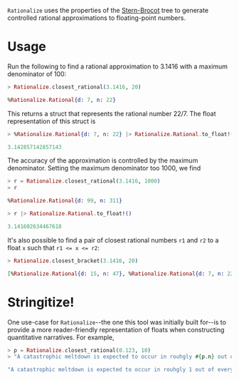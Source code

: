 `Rationalize` uses the properties of the 
[Stern-Brocot](https://en.wikipedia.org/wiki/Stern%E2%80%93Brocot_tree) tree to 
generate controlled rational approximations to floating-point numbers.

# Usage

Run the following to find a rational approximation to 3.1416 with a maximum 
denominator of 100:

```elixir
> Rationalize.closest_rational(3.1416, 20)

%Rationalize.Rational{d: 7, n: 22}
```

This returns a struct that represents the rational number 22/7. The float
representation of this struct is

```elixir
> %Rationalize.Rational{d: 7, n: 22} |> Rationalize.Rational.to_float!()

3.142857142857143
```

The accuracy of the approximation is controlled by the maximum
denominator. Setting the maximum denominator too 1000, we find

```elixir
> r = Rationalize.closest_rational(3.1416, 1000)
> r

%Rationalize.Rational{d: 99, n: 311}

> r |> Rationalize.Rational.to_float!()

3.141602634467618
```

It's also possible to find a pair of closest rational numbers `r1` and `r2` to
a float `x` such that `r1 <= x <= r2`:

```elixir
> Rationalize.closest_bracket(3.1416, 20)

[%Rationalize.Rational{d: 15, n: 47}, %Rationalize.Rational{d: 7, n: 22}]
```

# Stringitize!

One use-case for `Rationalize`--the one this tool was initially built for--is to provide
a more reader-friendly representation of floats when constructing quantitative narratives.
For example,

```elixir
> p = Rationalize.closest_rational(0.123, 10)
> "A catastrophic meltdown is expected to occur in rouhgly #{p.n} out of every #{p.d} reactors."

"A catastrophic meltdown is expected to occur in rouhgly 1 out of every 8 reactors."
```


